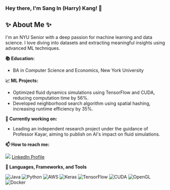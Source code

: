 ### Hey there, I'm Sang In (Harry) Kang! 👋

## ✨ About Me ✨
<p align="left"> 
I'm an NYU Senior with a deep passion for machine learning and data science. I love diving into datasets and extracting meaningful insights using advanced ML techniques. 

**📚 Education:**
- BA in Computer Science and Economics, New York University

**📈 ML Projects:**
- Optimized fluid dynamics simulations using TensorFlow and CUDA, reducing computation time by 56%.
- Developed neighborhood search algorithm using spatial hashing, increasing runtime efficiency by 35%.

<p/>

**:rocket: Currently working on:**  
- Leading an independent research project under the guidance of Professor Kayar, aiming to publish on AI's impact on fluid simulations.

<p align="left">

**📫 How to reach me:**
 
[<img src="https://img.shields.io/badge/Email-D14836?style=for-the-badge&logo=gmail&logoColor=white" />](mailto:your-email)
[LinkedIn Profile](https://www.linkedin.com/in/sang-in-kang-a256b9b0/)

**🔭 Languages, Frameworks, and Tools**
<p align="left">

![Java](https://img.shields.io/badge/java-007396?style=for-the-badge&logo=java&logoColor=white)
![Python](https://img.shields.io/badge/python-3670A0?style=for-the-badge&logo=python&logoColor=ffdd54)
![AWS](https://img.shields.io/badge/AWS-232F3E?style=for-the-badge&logo=amazonaws&logoColor=white)
![Keras](https://img.shields.io/badge/Keras-D00000?style=for-the-badge&logo=Keras&logoColor=white)
![TensorFlow](https://img.shields.io/badge/TensorFlow-FF6F00?style=for-the-badge&logo=TensorFlow&logoColor=white)
![CUDA](https://img.shields.io/badge/CUDA-76B900?style=for-the-badge&logo=nvidia&logoColor=white)
![OpenGL](https://img.shields.io/badge/OpenGL-5586A4?style=for-the-badge&logo=opengl&logoColor=white)
![Docker](https://img.shields.io/badge/docker-2496ED?style=for-the-badge&logo=docker&logoColor=white)
